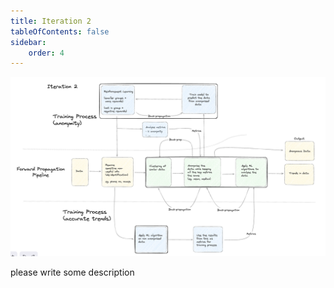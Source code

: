 ```yaml
---
title: Iteration 2
tableOfContents: false
sidebar:
    order: 4
---
```


![Iteration 2](./images/iteration2.png)

please write some description

